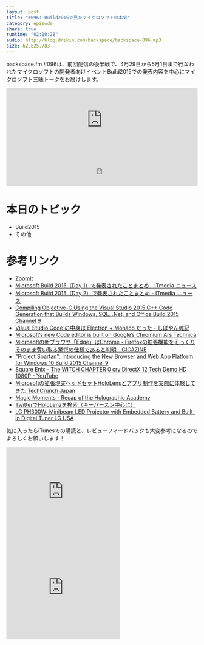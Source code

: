 ```yaml
---
layout: post
title: "#096: Build2015で見たマイクロソフトの本気"
category: episode
share: true
runtime: "02:10:28"
audio: http://blog.drikin.com/backspace/backspace-096.mp3
size: 62,825,783
---
```


backspace.fm #096は、前回配信の後半戦で、4月29日から5月1日まで行なわれたマイクロソフトの開発者向けイベントBuild2015での発表内容を中心にマイクロソフト三昧トークをお届けします。

<iframe width="100%" height="166" scrolling="no" frameborder="no" src="https://w.soundcloud.com/player/?url=https%3A//api.soundcloud.com/tracks/203738365&amp;color=ff5500&amp;auto_play=false&amp;hide_related=false&amp;show_comments=true&amp;show_user=true&amp;show_reposts=false"></iframe>

<iframe src="http://backspace.fm/subscribes.html" width="100%" height="92" scrolling="no" frameborder="0"></iframe>

# 本日のトピック

- Build2015
- その他

# 参考リンク

- [ZoomIt](https://technet.microsoft.com/ja-jp/sysinternals/bb897434.aspx?f=255&MSPPError=-2147217396)
- [Microsoft Build 2015（Day 1）で発表されたことまとめ - ITmedia ニュース](http://www.itmedia.co.jp/news/articles/1504/30/news053.html)
- [Microsoft Build 2015（Day 2）で発表されたことまとめ - ITmedia ニュース](http://www.itmedia.co.jp/news/articles/1505/01/news117.html)
- [Compiling Objective-C Using the Visual Studio 2015 C++ Code Generation that Builds Windows, SQL, .Net, and Office  Build 2015  Channel 9](http://channel9.msdn.com/Events/Build/2015/3-610)
- [Visual Studio Code の中身は Electron + Monaco だった - しばやん雑記](http://blog.shibayan.jp/entry/20150430/1430328999)
- [Microsoft’s new Code editor is built on Google’s Chromium  Ars Technica](http://arstechnica.com/information-technology/2015/04/29/microsofts-new-code-editor-is-built-on-googles-chromium/)
- [Microsoftの新ブラウザ「Edge」はChrome・Firefoxの拡張機能をそっくりそのまま奪い取る驚愕の仕様であると判明 - GIGAZINE](http://gigazine.net/news/20150430-microsoft-edge/)
- ["Project Spartan": Introducing the New Browser and Web App Platform for Windows 10  Build 2015  Channel 9](http://channel9.msdn.com/events/Build/2015/2-656)
- [Square Enix - The WITCH CHAPTER 0 cry DirectX 12 Tech Demo HD 1080P - YouTube](https://www.youtube.com/watch?v=BJB2ZmiaLVM)
- [Microsoftの拡張現実ヘッドセットHoloLensとアプリ制作を実際に体験してきた  TechCrunch Japan](http://jp.techcrunch.com/2015/05/02/20150430hololens-is-real/)
- [Magic Moments - Recap of the Holographic Academy](http://kodierer.blogspot.jp/2015/05/magic-moments-recap-of-holographic.html)
- [TwitterでHoloLenzを検索（キーパースン中心に）](https://twitter.com/search?f=realtime&q=HoloLens%20OR%20%22%E3%83%9B%E3%83%AD%E3%83%AC%E3%83%B3%E3%82%BA%22%20OR%20%22%E9%9B%BB%E8%84%B3%E3%83%A1%E3%82%AC%E3%83%8D%22%20OR%20%22%E9%9B%BB%E8%84%B3%E3%82%B3%E3%82%A4%E3%83%AB%22%20OR%20%22%E3%83%9B%E3%83%AD%E3%82%B0%E3%83%A9%E3%83%A0%22%20OR%20%22%E3%83%9B%E3%83%AD%E3%83%87%E3%83%83%E3%82%AD%22%20OR%20%22%E3%83%9B%E3%83%AD%E3%82%B0%E3%83%A9%E3%83%95%E3%82%A3%22%20from%3Ashigekzishihara%20OR%20from%3Ayasei_no_otoko%20OR%20from%3Awarapuri%20OR%20from%3Ashi3z%20OR%20from%3Aiskw226%20OR%20from%3Aakipman%20OR%20from%3Amazzo%20OR%20from%3Aksasao%20OR%20from%3Akougaku%20OR%20from%3Atuka000%20OR%20from%3Aar3bros%20OR%20from%3Akmoriyama%20OR%20from%3Amobilekackerz%20OR%20from%3Adrinami%20OR%20from%3Agoroman%20lang%3Aja%20OR%20lang%3Aen%20exclude%3Aretweets)
- [LG PH300W: Minibeam LED Projector with Embedded Battery and Built-in Digital Tuner  LG USA](http://m.lg.com/us/projectors/lg-PH300W-portable-led-projector)

気に入ったらiTunesでの購読と、レビューフィードバックも大変参考になるのでよろしくお願いします！

<iframe src="http://rcm-fe.amazon-adsystem.com/e/cm?t=driftking-22&o=9&p=12&l=bn1&mode=videogames-jp&browse=637394&fc1=000000&lt1=_blank&lc1=3366FF&bg1=FFFFFF&f=ifr" marginwidth="0" marginheight="0" width="300" height="252" border="0" frameborder="0" style="border:none;" scrolling="no"></iframe>
<iframe src="http://rcm-fe.amazon-adsystem.com/e/cm?t=driftking-22&o=9&p=12&l=bn1&mode=computers-jp&browse=2127209690&fc1=000000&lt1=_blank&lc1=3366FF&bg1=FFFFFF&f=ifr" marginwidth="0" marginheight="0" width="300" height="252" border="0" frameborder="0" style="border:none;" scrolling="no"></iframe>
